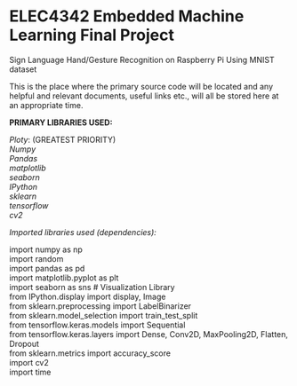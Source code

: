 # ELEC4342 Embedded Machine Learning Final Project 

Sign Language Hand/Gesture Recognition on Raspberry Pi Using MNIST dataset

This is the place where the primary source code will be located and any helpful and relevant documents, useful links etc., will all be stored here at an appropriate time. 

**PRIMARY LIBRARIES USED:** 

*Ploty*: (GREATEST PRIORITY) <br />
*Numpy*<br />
*Pandas*<br />
*matplotlib*<br />
*seaborn*<br />
*IPython*<br />
*sklearn*<br />
*tensorflow*<br />
*cv2*<br />

*Imported libraries used (dependencies):*<br /> 

import numpy as np<br />
import random<br />
import pandas as pd<br />
import matplotlib.pyplot as plt<br />
import seaborn as sns # Visualization Library<br />
from IPython.display import display, Image<br />
from sklearn.preprocessing import LabelBinarizer<br />
from sklearn.model_selection import train_test_split<br />
from tensorflow.keras.models import Sequential<br />
from tensorflow.keras.layers import Dense, Conv2D, MaxPooling2D, Flatten, Dropout<br />
from sklearn.metrics import accuracy_score<br />
import cv2<br />
import time<br />








